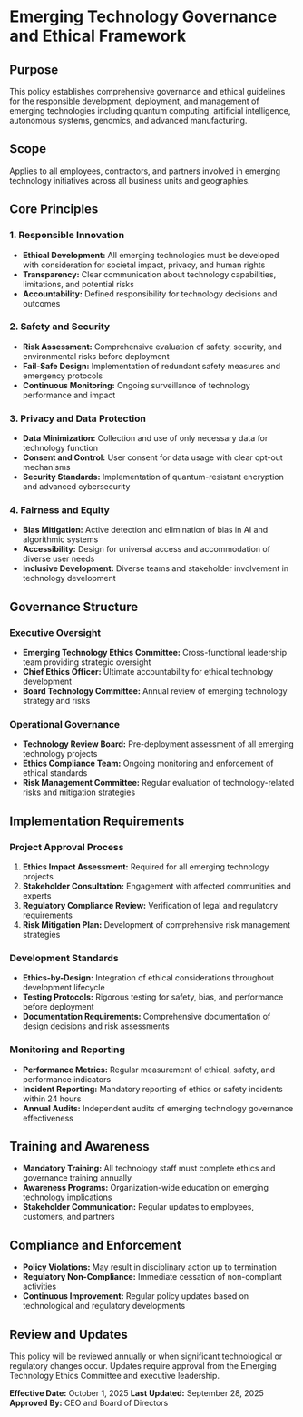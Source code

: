 # Emerging Technology Governance and Ethical Framework

## Purpose
This policy establishes comprehensive governance and ethical guidelines for the responsible development, deployment, and management of emerging technologies including quantum computing, artificial intelligence, autonomous systems, genomics, and advanced manufacturing.

## Scope
Applies to all employees, contractors, and partners involved in emerging technology initiatives across all business units and geographies.

## Core Principles

### 1. Responsible Innovation
- **Ethical Development:** All emerging technologies must be developed with consideration for societal impact, privacy, and human rights
- **Transparency:** Clear communication about technology capabilities, limitations, and potential risks
- **Accountability:** Defined responsibility for technology decisions and outcomes

### 2. Safety and Security
- **Risk Assessment:** Comprehensive evaluation of safety, security, and environmental risks before deployment
- **Fail-Safe Design:** Implementation of redundant safety measures and emergency protocols
- **Continuous Monitoring:** Ongoing surveillance of technology performance and impact

### 3. Privacy and Data Protection
- **Data Minimization:** Collection and use of only necessary data for technology function
- **Consent and Control:** User consent for data usage with clear opt-out mechanisms
- **Security Standards:** Implementation of quantum-resistant encryption and advanced cybersecurity

### 4. Fairness and Equity
- **Bias Mitigation:** Active detection and elimination of bias in AI and algorithmic systems
- **Accessibility:** Design for universal access and accommodation of diverse user needs
- **Inclusive Development:** Diverse teams and stakeholder involvement in technology development

## Governance Structure

### Executive Oversight
- **Emerging Technology Ethics Committee:** Cross-functional leadership team providing strategic oversight
- **Chief Ethics Officer:** Ultimate accountability for ethical technology development
- **Board Technology Committee:** Annual review of emerging technology strategy and risks

### Operational Governance
- **Technology Review Board:** Pre-deployment assessment of all emerging technology projects
- **Ethics Compliance Team:** Ongoing monitoring and enforcement of ethical standards
- **Risk Management Committee:** Regular evaluation of technology-related risks and mitigation strategies

## Implementation Requirements

### Project Approval Process
1. **Ethics Impact Assessment:** Required for all emerging technology projects
2. **Stakeholder Consultation:** Engagement with affected communities and experts
3. **Regulatory Compliance Review:** Verification of legal and regulatory requirements
4. **Risk Mitigation Plan:** Development of comprehensive risk management strategies

### Development Standards
- **Ethics-by-Design:** Integration of ethical considerations throughout development lifecycle
- **Testing Protocols:** Rigorous testing for safety, bias, and performance before deployment
- **Documentation Requirements:** Comprehensive documentation of design decisions and risk assessments

### Monitoring and Reporting
- **Performance Metrics:** Regular measurement of ethical, safety, and performance indicators
- **Incident Reporting:** Mandatory reporting of ethics or safety incidents within 24 hours
- **Annual Audits:** Independent audits of emerging technology governance effectiveness

## Training and Awareness
- **Mandatory Training:** All technology staff must complete ethics and governance training annually
- **Awareness Programs:** Organization-wide education on emerging technology implications
- **Stakeholder Communication:** Regular updates to employees, customers, and partners

## Compliance and Enforcement
- **Policy Violations:** May result in disciplinary action up to termination
- **Regulatory Non-Compliance:** Immediate cessation of non-compliant activities
- **Continuous Improvement:** Regular policy updates based on technological and regulatory developments

## Review and Updates
This policy will be reviewed annually or when significant technological or regulatory changes occur. Updates require approval from the Emerging Technology Ethics Committee and executive leadership.

**Effective Date:** October 1, 2025
**Last Updated:** September 28, 2025
**Approved By:** CEO and Board of Directors
